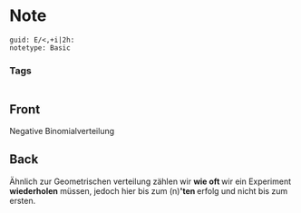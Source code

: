 # Note
```
guid: E/<,+i|2h:
notetype: Basic
```

### Tags
```
```

## Front
Negative Binomialverteilung

## Back
Ähnlich zur Geometrischen verteilung zählen wir <b>wie oft </b>wir ein Experiment <b>wiederholen</b> müssen, jedoch hier bis zum \(n\)<b>'ten </b>erfolg und nicht bis zum ersten.
